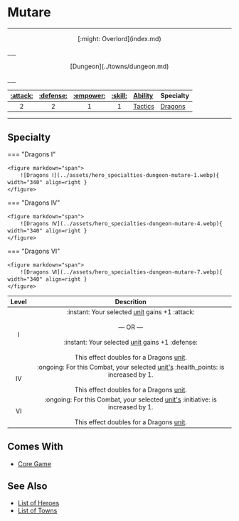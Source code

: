 # Mutare

___
<p style="text-align: center;" markdown>[:might: Overlord](index.md)</p>
___
<p style="text-align: center;" markdown>[Dungeon](../towns/dungeon.md)</p>
___

| [:attack:](../statistics/attack.md) | [:defense:](../statistics/defense.md) | [:empower:](../statistics/power.md) | [:skill:](../statistics/knowledge.md) | [Ability](../abilities/index.md) | Specialty |
| :---: | :---: | :---: | :---: | :--- | :--- |
| 2 | 2 | 1 | 1 | [Tactics](../abilities/tactics.md) | [Dragons](#specialty) |

___


## Specialty

=== "Dragons Ⅰ"

    <figure markdown="span">
        ![Dragons Ⅰ](../assets/hero_specialties-dungeon-mutare-1.webp){ width="340" align=right }
    </figure>

=== "Dragons Ⅳ"

    <figure markdown="span">
        ![Dragons Ⅳ](../assets/hero_specialties-dungeon-mutare-4.webp){ width="340" align=right }
    </figure>

=== "Dragons Ⅵ"

    <figure markdown="span">
        ![Dragons Ⅵ](../assets/hero_specialties-dungeon-mutare-7.webp){ width="340" align=right }
    </figure>


| Level | Descrition |
| :---: | :---: |
| Ⅰ | :instant: Your selected [unit](../units/index.md) gains +1 :attack:<br><br>— OR —<br><br>:instant: Your selected [unit](../units/index.md) gains +1 :defense:<br><br>This effect doubles for a Dragons [unit](../units/index.md). |
| Ⅳ | :ongoing: For this Combat, your selected [unit's](../units/index.md) :health_points: is increased by 1.<br><br>This effect doubles for a Dragons [unit](../units/index.md). |
| Ⅵ | :ongoing: For this Combat, your selected [unit's](../units/index.md) :initiative: is increased by 1.<br><br>This effect doubles for a Dragons [unit](../units/index.md). |


## Comes With

- [Core Game](../content.md)


## See Also

- [List of Heroes](index.md)
- [List of Towns](../towns/index.md)
